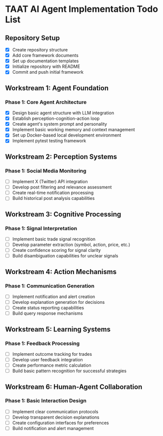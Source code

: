 # TAAT AI Agent Implementation Todo List

## Repository Setup
- [x] Create repository structure
- [x] Add core framework documents
- [x] Set up documentation templates
- [x] Initialize repository with README
- [x] Commit and push initial framework

## Workstream 1: Agent Foundation
### Phase 1: Core Agent Architecture
- [x] Design basic agent structure with LLM integration
- [x] Establish perception-cognition-action loop
- [x] Create agent's system prompt and personality
- [x] Implement basic working memory and context management
- [x] Set up Docker-based local development environment
- [x] Implement pytest testing framework

## Workstream 2: Perception Systems
### Phase 1: Social Media Monitoring
- [ ] Implement X (Twitter) API integration
- [ ] Develop post filtering and relevance assessment
- [ ] Create real-time notification processing
- [ ] Build historical post analysis capabilities

## Workstream 3: Cognitive Processing
### Phase 1: Signal Interpretation
- [ ] Implement basic trade signal recognition
- [ ] Develop parameter extraction (symbol, action, price, etc.)
- [ ] Create confidence scoring for signal clarity
- [ ] Build disambiguation capabilities for unclear signals

## Workstream 4: Action Mechanisms
### Phase 1: Communication Generation
- [ ] Implement notification and alert creation
- [ ] Develop explanation generation for decisions
- [ ] Create status reporting capabilities
- [ ] Build query response mechanisms

## Workstream 5: Learning Systems
### Phase 1: Feedback Processing
- [ ] Implement outcome tracking for trades
- [ ] Develop user feedback integration
- [ ] Create performance metric calculation
- [ ] Build basic pattern recognition for successful strategies

## Workstream 6: Human-Agent Collaboration
### Phase 1: Basic Interaction Design
- [ ] Implement clear communication protocols
- [ ] Develop transparent decision explanations
- [ ] Create configuration interfaces for preferences
- [ ] Build notification and alert management
